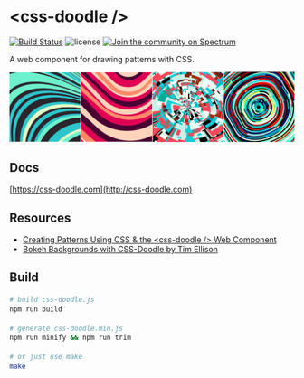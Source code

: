 # &lt;css-doodle /&gt;

[![Build Status](https://travis-ci.org/css-doodle/css-doodle.svg?branch=master)](https://travis-ci.org/css-doodle/css-doodle)
![license](https://img.shields.io/github/license/mashape/apistatus.svg)
[![Join the community on Spectrum](https://withspectrum.github.io/badge/badge.svg)](https://spectrum.chat/css-doodle)


A web component for drawing patterns with CSS.

<a href="https://css-doodle.com/">
  <img src="screenshot/doodle.png" />
</a>

## Docs
[https://css-doodle.com](http://css-doodle.com)


## Resources

* [Creating Patterns Using CSS & the &lt;css-doodle /&gt; Web Component](https://alligator.io/css/patterns-css-doodle/)
* [Bokeh Backgrounds with CSS-Doodle by Tim Ellison](https://www.timothyellison.com/2018/05/27/bokeh-backgrounds-with-css-doodle/)


## Build

```bash
# build css-doodle.js
npm run build

# generate css-doodle.min.js
npm run minify && npm run trim

# or just use make
make
```
